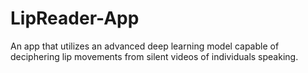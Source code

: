 # LipReader-App
 An app that utilizes an advanced deep learning model capable of deciphering lip movements from silent videos of individuals speaking.
